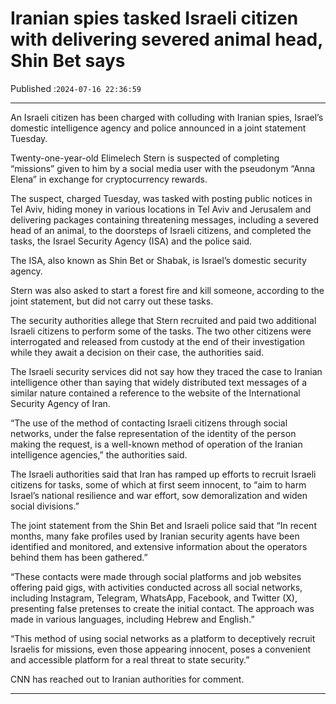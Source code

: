 # Iranian spies tasked Israeli citizen with delivering severed animal head, Shin Bet says

Published :`2024-07-16 22:36:59`

---

An Israeli citizen has been charged with colluding with Iranian spies, Israel’s domestic intelligence agency and police announced in a joint statement Tuesday.

Twenty-one-year-old Elimelech Stern is suspected of completing “missions” given to him by a social media user with the pseudonym “Anna Elena” in exchange for cryptocurrency rewards.

The suspect, charged Tuesday, was tasked with posting public notices in Tel Aviv, hiding money in various locations in Tel Aviv and Jerusalem and delivering packages containing threatening messages, including a severed head of an animal, to the doorsteps of Israeli citizens, and completed the tasks, the Israel Security Agency (ISA) and the police said.

The ISA, also known as Shin Bet or Shabak, is Israel’s domestic security agency.

Stern was also asked to start a forest fire and kill someone, according to the joint statement, but did not carry out these tasks.

The security authorities allege that Stern recruited and paid two additional Israeli citizens to perform some of the tasks. The two other citizens were interrogated and released from custody at the end of their investigation while they await a decision on their case, the authorities said.

The Israeli security services did not say how they traced the case to Iranian intelligence other than saying that widely distributed text messages of a similar nature contained a reference to the website of the International Security Agency of Iran.

“The use of the method of contacting Israeli citizens through social networks, under the false representation of the identity of the person making the request, is a well-known method of operation of the Iranian intelligence agencies,” the authorities said.

The Israeli authorities said that Iran has ramped up efforts to recruit Israeli citizens for tasks, some of which at first seem innocent, to “aim to harm Israel’s national resilience and war effort, sow demoralization and widen social divisions.”

The joint statement from the Shin Bet and Israeli police said that “In recent months, many fake profiles used by Iranian security agents have been identified and monitored, and extensive information about the operators behind them has been gathered.”

“These contacts were made through social platforms and job websites offering paid gigs, with activities conducted across all social networks, including Instagram, Telegram, WhatsApp, Facebook, and Twitter (X), presenting false pretenses to create the initial contact. The approach was made in various languages, including Hebrew and English.”

“This method of using social networks as a platform to deceptively recruit Israelis for missions, even those appearing innocent, poses a convenient and accessible platform for a real threat to state security.”

CNN has reached out to Iranian authorities for comment.

---

